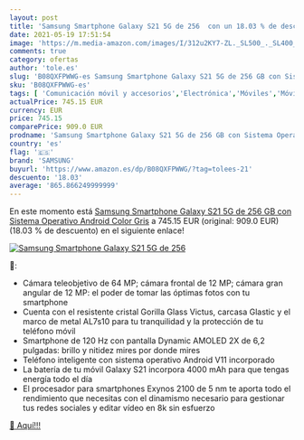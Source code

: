 ```yaml
---
layout: post
title: 'Samsung Smartphone Galaxy S21 5G de 256  con un 18.03 % de descuento'
date: 2021-05-19 17:51:54
image: 'https://m.media-amazon.com/images/I/312u2KY7-ZL._SL500_._SL400_.jpg'
comments: true
category: ofertas
author: 'tole.es'
slug: 'B08QXFPWWG-es Samsung Smartphone Galaxy S21 5G de 256 GB con Sistema...'
sku: 'B08QXFPWWG-es'
tags: [ 'Comunicación móvil y accesorios','Electrónica','Móviles','Móviles y smartphones libres','android','samsung', ]
actualPrice: 745.15 EUR
currency: EUR
price: 745.15
comparePrice: 909.0 EUR
prodname: 'Samsung Smartphone Galaxy S21 5G de 256 GB con Sistema Operativo Android Color Gris'
country: 'es'
flag: '🇪🇸'
brand: 'SAMSUNG'
buyurl: 'https://www.amazon.es/dp/B08QXFPWWG/?tag=tolees-21'
descuento: '18.03'
average: '865.866249999999'
---
```


En este momento está [Samsung Smartphone Galaxy S21 5G de 256 GB con Sistema Operativo Android Color Gris](https://www.amazon.es/dp/B08QXFPWWG/?tag=tolees-21) a 745.15 EUR (original: 909.0 EUR) (18.03 %  de descuento) en el siguiente enlace!

[![Samsung Smartphone Galaxy S21 5G de 256 ](https://m.media-amazon.com/images/I/312u2KY7-ZL._SL500_._SL400_.jpg)](https://www.amazon.es/dp/B08QXFPWWG/?tag=tolees-21)

🔎:

- Cámara teleobjetivo de 64 MP; cámara frontal de 12 MP; cámara gran angular de 12 MP: el poder de tomar las óptimas fotos con tu smartphone
- Cuenta con el resistente cristal Gorilla Glass Victus, carcasa Glastic y el marco de metal AL7s10 para tu tranquilidad y la protección de tu teléfono móvil
- Smartphone de 120 Hz con pantalla Dynamic AMOLED 2X de 6,2 pulgadas: brillo y nitidez mires por donde mires
- Teléfono inteligente con sistema operativo Android V11 incorporado
- La batería de tu móvil Galaxy S21 incorpora 4000 mAh para que tengas energía todo el día
- El procesador para smartphones Exynos 2100 de 5 nm te aporta todo el rendimiento que necesitas con el dinamismo necesario para gestionar tus redes sociales y editar vídeo en 8k sin esfuerzo

[🛒 Aquí!!!](https://www.amazon.es/dp/B08QXFPWWG/?tag=tolees-21)
